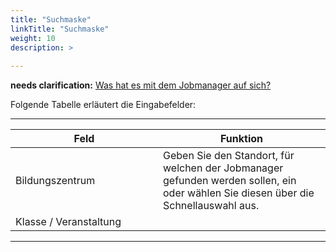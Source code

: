 ```yaml
---
title: "Suchmaske"
linkTitle: "Suchmaske"
weight: 10
description: >
  
---
```


__needs clarification:__ <a href="https://trello.com/c/wDZ0UAId">Was hat es mit dem Jobmanager auf sich?</a>

 <!-- Bild Suchkriterien-Jobmanger -->

Folgende Tabelle erläutert die Eingabefelder:

 ---
 |<div style="width:220px">Feld</div>|Funktion|
 |---|---|
 |Bildungszentrum|Geben Sie den Standort, für welchen der Jobmanager gefunden werden sollen, ein oder wählen Sie diesen über die Schnellauswahl aus.|
 |Klasse / Veranstaltung||
 ---